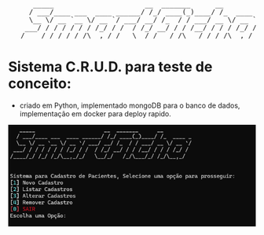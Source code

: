 <pre>
      _____                      __  _______      __             ____   ___
     / ___/____ ___  ____ ______/ /_/ ____(_)____/ /_  ____ _   / __ \ <  /
     \__ \/ __ `__ \/ __ `/ ___/ __/ /_  / / ___/ __ \/ __ `/  / / / / / / 
    ___/ / / / / / / /_/ / /  / /_/ __/ / / /__/ / / / /_/ /  / /_/ / / /  
   /____/_/ /_/ /_/\__,_/_/   \__/_/   /_/\___/_/ /_/\__,_/   \____(_)_/  </pre>

# Sistema C.R.U.D. para teste de conceito:
 - criado em Python, implementado mongoDB para o banco de dados, implementação em docker para deploy rapido.

![Imagem do Programa rodando em linha de comando pelo windows terminal](mainscreen.png) 
